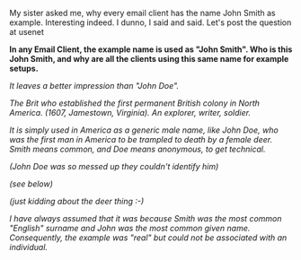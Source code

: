My sister asked me, why every email client has the name John Smith as example.
Interesting indeed. I dunno, I said and said. Let's post the question at usenet

**In any Email Client, the example name is used as "John Smith". Who is this John
Smith, and why are all the clients using this same name for example setups.**

_It leaves a better impression than "John Doe"._

_The Brit who established the first permanent British colony in North America.
(1607, Jamestown, Virginia). An explorer, writer, soldier._

_It is simply used in America as a generic male name, like John Doe, who was the
first man in America to be trampled to death by a female deer. Smith means
common, and Doe means anonymous, to get technical._

_(John Doe was so messed up they couldn't identify him)_

_(see below)_

_(just kidding about the deer thing :-)_

_I have always assumed that it was because Smith was the most common "English"
surname and John was the most common given name. Consequently, the example was
"real" but could not be associated with an individual._

